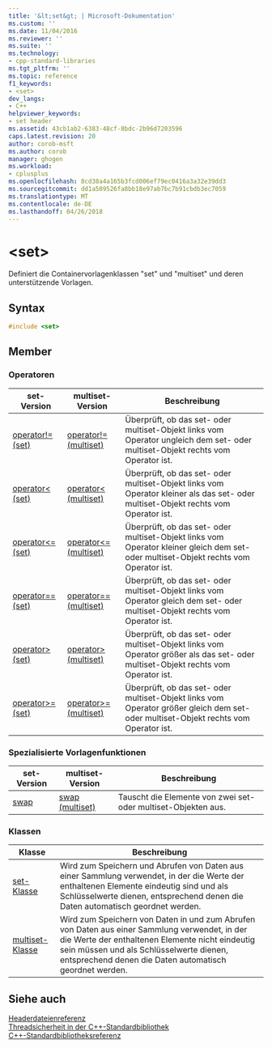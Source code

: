 ```yaml
---
title: '&lt;set&gt; | Microsoft-Dokumentation'
ms.custom: ''
ms.date: 11/04/2016
ms.reviewer: ''
ms.suite: ''
ms.technology:
- cpp-standard-libraries
ms.tgt_pltfrm: ''
ms.topic: reference
f1_keywords:
- <set>
dev_langs:
- C++
helpviewer_keywords:
- set header
ms.assetid: 43cb1ab2-6383-48cf-8bdc-2b96d7203596
caps.latest.revision: 20
author: corob-msft
ms.author: corob
manager: ghogen
ms.workload:
- cplusplus
ms.openlocfilehash: 8cd38a4a165b3fcd006ef79ec0416a3a32e39dd3
ms.sourcegitcommit: dd1a509526fa8bb18e97ab7bc7b91cbdb3ec7059
ms.translationtype: MT
ms.contentlocale: de-DE
ms.lasthandoff: 04/26/2018
---
```

# <a name="ltsetgt"></a>&lt;set&gt;

Definiert die Containervorlagenklassen "set" und "multiset" und deren unterstützende Vorlagen.

## <a name="syntax"></a>Syntax

```cpp
#include <set>

```

## <a name="members"></a>Member

### <a name="operators"></a>Operatoren

|set-Version|multiset-Version|Beschreibung|
|-----------------|----------------------|-----------------|
|[operator!= (set)](../standard-library/set-operators.md#op_neq)|[operator!= (multiset)](../standard-library/set-operators.md#op_neq)|Überprüft, ob das set- oder multiset-Objekt links vom Operator ungleich dem set- oder multiset-Objekt rechts vom Operator ist.|
|[operator< (set)](../standard-library/set-operators.md#op_lt)|[operator< (multiset)](../standard-library/set-operators.md#op_lt_multiset)|Überprüft, ob das set- oder multiset-Objekt links vom Operator kleiner als das set- oder multiset-Objekt rechts vom Operator ist.|
|[operator<= (set)](../standard-library/set-operators.md#op_lt_eq)|[operator\<= (multiset)](../standard-library/set-operators.md#op_lt_eq_multiset)|Überprüft, ob das set- oder multiset-Objekt links vom Operator kleiner gleich dem set- oder multiset-Objekt rechts vom Operator ist.|
|[operator== (set)](../standard-library/set-operators.md#op_eq_eq)|[operator== (multiset)](../standard-library/set-operators.md#op_eq_eq_multiset)|Überprüft, ob das set- oder multiset-Objekt links vom Operator gleich dem set- oder multiset-Objekt rechts vom Operator ist.|
|[operator> (set)](../standard-library/set-operators.md#op_gt)|[operator> (multiset)](../standard-library/set-operators.md#op_gt_multiset)|Überprüft, ob das set- oder multiset-Objekt links vom Operator größer als das set- oder multiset-Objekt rechts vom Operator ist.|
|[operator>= (set)](../standard-library/set-operators.md#op_gt_eq)|[operator>= (multiset)](../standard-library/set-operators.md#op_gt_eq_multiset)|Überprüft, ob das set- oder multiset-Objekt links vom Operator größer gleich dem set- oder multiset-Objekt rechts vom Operator ist.|

### <a name="specialized-template-functions"></a>Spezialisierte Vorlagenfunktionen

|set-Version|multiset-Version|Beschreibung|
|-----------------|----------------------|-----------------|
|[swap](../standard-library/set-functions.md#swap)|[swap (multiset)](../standard-library/set-functions.md#swap_multiset)|Tauscht die Elemente von zwei set- oder multiset-Objekten aus.|

### <a name="classes"></a>Klassen

|Klasse|Beschreibung|
|-|-|
|[set-Klasse](../standard-library/set-class.md)|Wird zum Speichern und Abrufen von Daten aus einer Sammlung verwendet, in der die Werte der enthaltenen Elemente eindeutig sind und als Schlüsselwerte dienen, entsprechend denen die Daten automatisch geordnet werden.|
|[multiset-Klasse](../standard-library/multiset-class.md)|Wird zum Speichern von Daten in und zum Abrufen von Daten aus einer Sammlung verwendet, in der die Werte der enthaltenen Elemente nicht eindeutig sein müssen und als Schlüsselwerte dienen, entsprechend denen die Daten automatisch geordnet werden.|

## <a name="see-also"></a>Siehe auch

[Headerdateienreferenz](../standard-library/cpp-standard-library-header-files.md)<br/>
[Threadsicherheit in der C++-Standardbibliothek](../standard-library/thread-safety-in-the-cpp-standard-library.md)<br/>
[C++-Standardbibliotheksreferenz](../standard-library/cpp-standard-library-reference.md)<br/>
